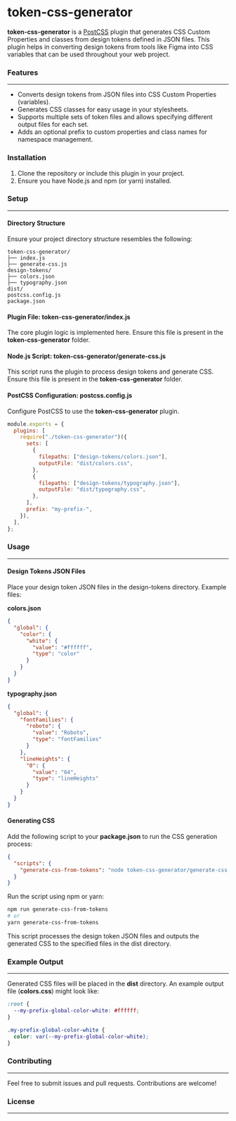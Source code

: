 # token-css-generator

**token-css-generator** is a [PostCSS](https://github.com/postcss/postcss) plugin that generates CSS Custom Properties and classes from design tokens defined in JSON files. This plugin helps in converting design tokens from tools like Figma into CSS variables that can be used throughout your web project.

### Features

---

- Converts design tokens from JSON files into CSS Custom Properties (variables).
- Generates CSS classes for easy usage in your stylesheets.
- Supports multiple sets of token files and allows specifying different output files for each set.
- Adds an optional prefix to custom properties and class names for namespace management.

### Installation

1. Clone the repository or include this plugin in your project.
2. Ensure you have Node.js and npm (or yarn) installed.

### Setup

---

#### Directory Structure

Ensure your project directory structure resembles the following:

```
token-css-generator/
├── index.js
├── generate-css.js
design-tokens/
├── colors.json
├── typography.json
dist/
postcss.config.js
package.json
```

#### Plugin File: token-css-generator/index.js

The core plugin logic is implemented here. Ensure this file is present in the **token-css-generator** folder.

#### Node.js Script: token-css-generator/generate-css.js

This script runs the plugin to process design tokens and generate CSS. Ensure this file is present in the **token-css-generator** folder.

#### PostCSS Configuration: postcss.config.js

Configure PostCSS to use the **token-css-generator** plugin.

```js
module.exports = {
  plugins: [
    require("./token-css-generator")({
      sets: [
        {
          filepaths: ["design-tokens/colors.json"],
          outputFile: "dist/colors.css",
        },
        {
          filepaths: ["design-tokens/typography.json"],
          outputFile: "dist/typography.css",
        },
      ],
      prefix: "my-prefix-",
    }),
  ],
};
```

### Usage

---

#### Design Tokens JSON Files

Place your design token JSON files in the design-tokens directory. Example files:

**colors.json**

```json
{
  "global": {
    "color": {
      "white": {
        "value": "#ffffff",
        "type": "color"
      }
    }
  }
}
```

**typography.json**

```json
{
  "global": {
    "fontFamilies": {
      "roboto": {
        "value": "Roboto",
        "type": "fontFamilies"
      }
    },
    "lineHeights": {
      "0": {
        "value": "64",
        "type": "lineHeights"
      }
    }
  }
}
```

#### Generating CSS

Add the following script to your **package.json** to run the CSS generation process:

```json
{
  "scripts": {
    "generate-css-from-tokens": "node token-css-generator/generate-css.js"
  }
}
```

Run the script using npm or yarn:

```sh
npm run generate-css-from-tokens
# or
yarn generate-css-from-tokens
```

This script processes the design token JSON files and outputs the generated CSS to the specified files in the dist directory.

### Example Output

---

Generated CSS files will be placed in the **dist** directory. An example output file (**colors.css**) might look like:

```css
:root {
  --my-prefix-global-color-white: #ffffff;
}

.my-prefix-global-color-white {
  color: var(--my-prefix-global-color-white);
}
```

### Contributing

---

Feel free to submit issues and pull requests. Contributions are welcome!

### License

---
